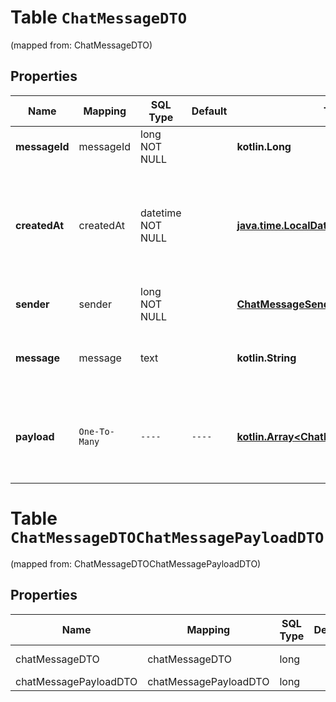 
# Table `ChatMessageDTO`
(mapped from: ChatMessageDTO)

## Properties
Name | Mapping | SQL Type | Default | Type | Description | Notes
---- | ------- | -------- | ------- | ---- | ----------- | -----
**messageId** | messageId | long NOT NULL |  | **kotlin.Long** | Идентификатор сообщения. | 
**createdAt** | createdAt | datetime NOT NULL |  | [**java.time.LocalDateTime**](java.time.LocalDateTime.md) | Дата и время создания сообщения.  Формат даты: ISO 8601 со смещением относительно UTC. Например, &#x60;2017-11-21T00:00:00+03:00&#x60;.  | 
**sender** | sender | long NOT NULL |  | [**ChatMessageSenderType**](ChatMessageSenderType.md) |  |  [foreignkey]
**message** | message | text |  | **kotlin.String** | Текст сообщения.  Необязательный параметр, если возвращается параметр &#x60;payload&#x60;.  |  [optional]
**payload** | `One-To-Many` | `----` | `----`  | [**kotlin.Array&lt;ChatMessagePayloadDTO&gt;**](ChatMessagePayloadDTO.md) | Информация о приложенных к сообщению файлах.  Необязательный параметр, если возвращается параметр &#x60;message&#x60;.  |  [optional]






# **Table `ChatMessageDTOChatMessagePayloadDTO`**
(mapped from: ChatMessageDTOChatMessagePayloadDTO)

## Properties
Name | Mapping | SQL Type | Default | Type | Description | Notes
---- | ------- | -------- | ------- | ---- | ----------- | -----
chatMessageDTO | chatMessageDTO | long | | kotlin.Long | Primary Key | *one*
chatMessagePayloadDTO | chatMessagePayloadDTO | long | | kotlin.Long | Foreign Key | *many*



